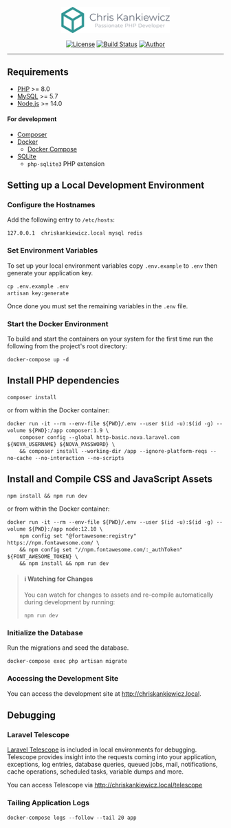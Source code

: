 <p align="center">
    <img src="chris-kankiewicz.svg" alt="Chris Kankiewicz" width="50%">
</p>

<p align="center">
    <a href="https://github.com/PHLAK/chriskankiewicz.com/blob/master/LICENSE"><img src="https://img.shields.io/github/license/phlak/chriskankiewicz.com?style=flat-square" alt="License"></a>
    <a href="https://github.com/PHLAK/chriskankiewicz.com/actions"><img src="https://img.shields.io/github/actions/workflow/status/PHLAK/chriskankiewicz.com/test-suite.yaml?style=flat-square" alt="Build Status"></a>
    <a href="https://www.ChrisKankiewicz.com"><img src="https://img.shields.io/badge/created_by-Chris%20Kankiewicz-319795.svg?style=flat-square" alt="Author"></a>
</p>

---

Requirements
------------

  - [PHP](https://secure.php.net/) >= 8.0
  - [MySQL](https://www.mysql.com/) >= 5.7
  - [Node.js](https://nodejs.org) >= 14.0

#### For development

  - [Composer](https://getcomposer.org/)
  - [Docker](https://www.docker.com/)
    - [Docker Compose](https://docs.docker.com/compose/)
  - [SQLite](https://www.sqlite.org/index.html)
    - `php-sqlite3` PHP extension

Setting up a Local Development Environment
------------------------------------------

### Configure the Hostnames

Add the following entry to `/etc/hosts`:

    127.0.0.1  chriskankiewicz.local mysql redis

### Set Environment Variables

To set up your local environment variables copy `.env.example` to `.env` then
generate your application key.

    cp .env.example .env
    artisan key:generate

Once done you must set the remaining variables in the `.env` file.

### Start the Docker Environment

To build and start the containers on your system for the first time run the
following from the project's root directory:

    docker-compose up -d

## Install PHP dependencies

    composer install

or from within the Docker container:

    docker run -it --rm --env-file ${PWD}/.env --user $(id -u):$(id -g) --volume ${PWD}:/app composer:1.9 \
        composer config --global http-basic.nova.laravel.com ${NOVA_USERNAME} ${NOVA_PASSWORD} \
        && composer install --working-dir /app --ignore-platform-reqs --no-cache --no-interaction --no-scripts

## Install and Compile CSS and JavaScript Assets

    npm install && npm run dev

or from within the Docker container:

    docker run -it --rm --env-file ${PWD}/.env --user $(id -u):$(id -g) --volume ${PWD}:/app node:12.10 \
        npm config set "@fortawesome:registry" https://npm.fontawesome.com/ \
        && npm config set "//npm.fontawesome.com/:_authToken" ${FONT_AWESOME_TOKEN} \
        && npm install && npm run dev

> #### ℹ️ Watching for Changes
>
> You can watch for changes to assets and re-compile automatically during
> development by running:
> 
>     npm run dev

### Initialize the Database

Run the migrations and seed the database.

    docker-compose exec php artisan migrate

### Accessing the Development Site

You can access the development site at <http://chriskankiewicz.local>.

## Debugging

### Laravel Telescope

[Laravel Telescope](https://laravel.com/docs/telescope) is included in local
environments for debugging. Telescope provides insight into the requests coming
into your application, exceptions, log entries, database queries, queued jobs,
mail, notifications, cache operations, scheduled tasks, variable dumps and more.

You can access Telescope via <http://chriskankiewicz.local/telescope>

### Tailing Application Logs

    docker-compose logs --follow --tail 20 app
